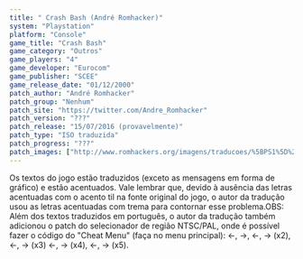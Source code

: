 ```yaml
---
title: " Crash Bash (André Romhacker)"
system: "Playstation"
platform: "Console"
game_title: "Crash Bash"
game_category: "Outros"
game_players: "4"
game_developer: "Eurocom"
game_publisher: "SCEE"
game_release_date: "01/12/2000"
patch_author: "André Romhacker"
patch_group: "Nenhum"
patch_site: "https://twitter.com/Andre_Romhacker"
patch_version: "???"
patch_release: "15/07/2016 (provavelmente)"
patch_type: "ISO traduzida"
patch_progress: "???"
patch_images: ["http://www.romhackers.org/imagens/traducoes/%5BPS1%5D%20Crash%20Bash%20-%20Andr%C3%A9%20Romhacker%20-%201.jpg","http://www.romhackers.org/imagens/traducoes/%5BPS1%5D%20Crash%20Bash%20-%20Andr%C3%A9%20Romhacker%20-%202.jpg","http://www.romhackers.org/imagens/traducoes/%5BPS1%5D%20Crash%20Bash%20-%20Andr%C3%A9%20Romhacker%20-%203.jpg"]
---
```

Os textos do jogo estão traduzidos (exceto as mensagens em forma de gráfico) e estão acentuados. Vale lembrar que, devido à ausência das letras acentuadas com o acento til na fonte original do jogo, o autor da tradução usou as letras acentuadas com trema para contornar esse problema.OBS: Além dos textos traduzidos em português, o autor da tradução também adicionou o patch do selecionador de região NTSC/PAL, onde é possível fazer o código do "Cheat Menu" (faça no menu principal): ←, →, ←, → (x2), ←, → (x3) ←, → (x4), ←, → (x5).